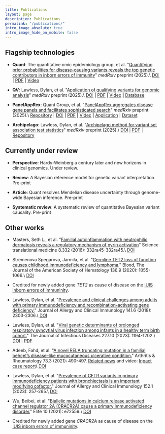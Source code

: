 ```yaml
---
title: Publications
layout: page
description: Publications
permalink: "/publications/"
intro_image_absolute: true
intro_image_hide_on_mobile: false
---
```


<!-- * Empowering precision medicine with GuRu and Heracles for enhanced classification and interpretation of genomic sequence variants. Pre-print 2025. -->


## Flagship technologies

* **Quant**: The quantitative omic epidemiology group, et al. "[Quantifying prior probabilities for disease-causing variants reveals the top genetic contributors in inborn errors of immunity](https://www.medrxiv.org/content/10.1101/2025.03.25.25324607v5)" *medRxiv* preprint (2025).\\
[DOI](https://doi.org/10.1101/2025.03.25.25324607) | 
[PDF](https://www.medrxiv.org/content/10.1101/2025.03.25.25324607v5.full.pdf) | 
[Video](https://player.vimeo.com/video/1103512246)  

* **QV**: Lawless, Dylan, et al. "[Application of qualifying variants for genomic analysis](https://www.medrxiv.org/content/10.1101/2025.05.09.25324975v3)" *medRxiv* preprint (2025).\\
[DOI](https://doi.org/10.1101/2025.05.09.25324975) | 
[PDF](https://www.medrxiv.org/content/10.1101/2025.05.09.25324975v3.full.pdf) | 
[Video](https://player.vimeo.com/video/1083533047) | 
[Database](https://switzerlandomics.ch/technologies/qv_database/)  

* **PanelAppRex**: Quant Group, et al. "[PanelAppRex aggregates disease gene panels and facilitates sophisticated search](https://www.medrxiv.org/content/10.1101/2025.03.20.25324319v3)" *medRxiv* preprint (2025).\\
[Repository](https://github.com/DylanLawless/PanelAppRex) |
[DOI](https://doi.org/10.1101/2025.03.20.25324319) | 
[PDF](https://www.medrxiv.org/content/10.1101/2025.03.20.25324319v3.full.pdf) | 
[Video](https://player.vimeo.com/video/1099451293) | 
[Application](https://switzerlandomics.ch/technologies/panelAppRexAi/) | 
[Dataset](https://doi.org/10.5281/zenodo.15736688)  

* **Archipelago**: Lawless, Dylan, et al. "[Archipelago method for variant set association test statistics](https://www.medrxiv.org/content/10.1101/2025.03.17.25324111v1)" *medRxiv* preprint (2025).\\
[DOI](https://doi.org/10.1101/2025.03.17.25324111) | 
[PDF](https://www.medrxiv.org/content/10.1101/2025.03.17.25324111v2.full.pdf) | 
[Repository](https://github.com/DylanLawless/archipelago)  

## Currently under review

* **Perspective**: Hardy-Weinberg a century later and new horizons in clinical genomics. Under review.

* **Review**: A Bayesian reference model for genetic variant interpretation. Pre-print

* **Article**: Quant resolves Mendelian disease uncertainty through genome-wide Bayesian inference. Pre-print
 
* **Systematic review**: A systematic review of quantitative Bayesian variant causality. Pre-print


## Other works

* Masters, Seth L., et al. "[Familial autoinflammation with neutrophilic dermatosis reveals a regulatory mechanism of pyrin activation](https://www.science.org/doi/abs/10.1126/scitranslmed.aaf1471?casa_token=ipq2OGm4M-QAAAAA:fHlOxMA_v1idvSgFTtU8GYnkplRPXwjQLe4taTfIREKxiEYrmqwttFfzWYNmxnAi2tqvww4LfS1Isn4&casa_token=ooPKruxkWM0AAAAA:byzIDVsA0LFThP1JGXxa0N4TB5JS4EJtA7enMfuPclYVuxu-jYJRSPTgeFOINarkLMKohszFC1-eGGo)" Science translational medicine 8.332 (2016): 332ra45-332ra45.\\
[DOI](https://doi.org/10.1126/scitranslmed.aaf1471)

* Stremenova Spegarova, Jarmila, et al. "[Germline TET2 loss of function causes childhood immunodeficiency and lymphoma.](https://ashpublications.org/blood/article-abstract/136/9/1055/460739)" Blood, The Journal of the American Society of Hematology 136.9 (2020): 1055-1066.\\
[DOI](https://doi.org/10.1182/blood.2020005844)

* Credited for newly added gene _TET2_ as cause of disease on the [IUIS inborn errors of immuninity](https://link.springer.com/article/10.1007/s10875-021-00980-1).

* Lawless, Dylan, et al. "[Prevalence and clinical challenges among adults with primary immunodeficiency and recombination-activating gene deficiency.](https://www.sciencedirect.com/science/article/pii/S0091674918302926)" Journal of Allergy and Clinical Immunology 141.6 (2018): 2303-2306.\\
[DOI](https://doi.org/10.1016/j.jaci.2018.02.007)

* Lawless, Dylan, et al. "[Viral genetic determinants of prolonged respiratory syncytial virus infection among infants in a healthy term birth cohort.](https://academic.oup.com/jid/article-abstract/227/10/1194/6827492)" The Journal of Infectious Diseases 227.10 (2023): 1194-1202.\\
[DOI](https://doi.org/10.1093/infdis/jiac442) | [PDF](https://watermark.silverchair.com/jiac442.pdf?token=AQECAHi208BE49Ooan9kkhW_Ercy7Dm3ZL_9Cf3qfKAc485ysgAAA1EwggNNBgkqhkiG9w0BBwagggM-MIIDOgIBADCCAzMGCSqGSIb3DQEHATAeBglghkgBZQMEAS4wEQQM7AGG1JFoEsM9DhuLAgEQgIIDBCBKqnnJqS5CeqF-HSpLe7P0lFOgtA3gcBCmFPxgML3bl7u_BILIp0XAq_xSvfMo23YuHfw_q8P-vXudEOCw398M0yMys9XbdkmMVVXK40r0NYAu1ZsN9cNVY-sxLqur1vJAC-jSbTJ7g4mrsdxdNEw8h-9PoHthv6RCh2ZSm010njFLUB00jrunLH4XpwFr2DcHjOxrJZv4-XPdIXQIGq-VNvBtxhwYiebZyzH2LYwLh8HXiJ4DbndaYNpX3TrI2C4sRb67Sb-VRUlnbetjA5IaiOvJRi2Z9692SLGe922ASOSMKSy8OVvj6RHlDbY3UgsQNmvhljWkpIuZ-H3FnaGKDIjPNjrG9nq2Gp31a-u0v7ASV_FdgiI7_hzX6YtE-TBcQJbf6nL8FIFMyam1UkCFQBrxPryySkfjHrWv-1RWOttEcxhdQ2RxriBgXFw53Cae_KMqcgzt7ma5FH4kNvEKUs9paSf1hk1tLgDAaca9GuaVJ8MAz_wH_PKY_fp46phVfDQLWGtpjhe6kLFHUDscpDG61L6xxMPTMIWe_VIYWo2MWpIBU80TD1VITU2rlXDRpJA5QHt-6VtM_SaV6NSh4qlQ6Sxj9Wwa_HbFIqqyeYGsmevPNgaS34wfyJ6ip4LjihwcclksbyCBIbEYngjFh74mnalGpJC25pa5b0Cgf-6_LrWOpwqBKy1cgExFJktghkNRfL7lxAnVm0txhwcvQ1meXwLNMPLgcu61G0aRbMk7BKqP01G7j5QvUPGZtqPTae0rGZ07ePLvRvG-VNEwR4H7w_zR63Shr0U87Qmj-heNupiMIaof32NJjtntxxZKCrwEfn4y6kCJ7km-IY9kUWMa8NjSgmRJCy02Odtu-RAFRRvhoTgzG7BJ13l1bNGMuLfGfVioPl2_dfjCq-EtdrSiQyz4w7epktLmv3teyLsxzE1QjV_6aNWmUSdbcr0-XNDeDruHE0sQYLj4cH28C4F8Ql6O9qbWLprQDmVgRYQwc4QEMIolkqkbWYPYuwopm7c)

* Adeeb, Fahd, et al. "[A novel RELA truncating mutation in a familial behçet’s disease–like mucocutaneous ulcerative condition.](https://acrjournals.onlinelibrary.wiley.com/doi/abs/10.1002/art.41531?casa_token=x0kEE_VRqOcAAAAA:u6KLFAFeiw5Uj-QsjjksezGmdG9rGx4h964NpJgf-5ZOlgFsQKHS_HZKi9zmr6Li6S8x6hMGxK86pMY)" Arthritis & Rheumatology 73.3 (2021): 490-497. [Related news](https://www.ucd.ie/research/impact/casestudies/identifyinganewsevereinflammatorydisorder/) and video: [Inpact case report](https://www.youtube.com/watch?v=I849k53nuhA)\\
[DOI](https://doi.org/10.1002/art.41531j)

* Lawless, Dylan, et al. "[Prevalence of CFTR variants in primary immunodeficiency patients with bronchiectasis is an important modifying cofactor.](https://www.sciencedirect.com/science/article/pii/S0091674923002178)" Journal of Allergy and Clinical Immunology 152.1 (2023): 257-265.\\
[DOI](https://doi.org/10.1016/j.jaci.2023.01.035)

* Wu, Beibei, et al. "[Biallelic mutations in calcium release activated channel regulator 2A (CRACR2A) cause a primary immunodeficiency disorder.](https://elifesciences.org/articles/72559)" Elife 10 (2021): e72559.\\
[DOI](https://doi.org/10.7554/eLife.72559)

* Credited for newly added gene _CRACR2A_ as cause of disease on the [IUIS inborn errors of immuninity](https://link.springer.com/article/10.1007/s10875-021-00980-1).
